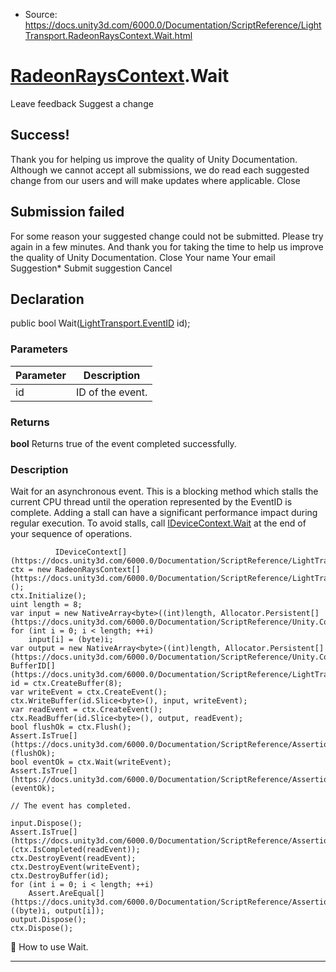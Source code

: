 * Source: https://docs.unity3d.com/6000.0/Documentation/ScriptReference/LightTransport.RadeonRaysContext.Wait.html

#  [RadeonRaysContext](https://docs.unity3d.com/6000.0/Documentation/ScriptReference/LightTransport.RadeonRaysContext.html).Wait
Leave feedback
Suggest a change
## Success!
Thank you for helping us improve the quality of Unity Documentation. Although we cannot accept all submissions, we do read each suggested change from our users and will make updates where applicable.
Close
## Submission failed
For some reason your suggested change could not be submitted. Please <a>try again</a> in a few minutes. And thank you for taking the time to help us improve the quality of Unity Documentation.
Close
Your name Your email Suggestion* Submit suggestion
Cancel
## Declaration
public bool Wait([LightTransport.EventID](https://docs.unity3d.com/6000.0/Documentation/ScriptReference/LightTransport.EventID.html) id); 
### Parameters
Parameter | Description  
---|---  
id | ID of the event.  
### Returns
**bool** Returns true of the event completed successfully. 
### Description
Wait for an asynchronous event.
This is a blocking method which stalls the current CPU thread until the operation represented by the EventID is complete. Adding a stall can have a significant performance impact during regular execution. To avoid stalls, call [IDeviceContext.Wait](https://docs.unity3d.com/6000.0/Documentation/ScriptReference/LightTransport.IDeviceContext.Wait.html) at the end of your sequence of operations.
```
          IDeviceContext[](https://docs.unity3d.com/6000.0/Documentation/ScriptReference/LightTransport.IDeviceContext.html) ctx = new RadeonRaysContext[](https://docs.unity3d.com/6000.0/Documentation/ScriptReference/LightTransport.RadeonRaysContext.html)();
ctx.Initialize();
uint length = 8;
var input = new NativeArray<byte>((int)length, Allocator.Persistent[](https://docs.unity3d.com/6000.0/Documentation/ScriptReference/Unity.Collections.Allocator.Persistent.html));
for (int i = 0; i < length; ++i)
    input[i] = (byte)i;
var output = new NativeArray<byte>((int)length, Allocator.Persistent[](https://docs.unity3d.com/6000.0/Documentation/ScriptReference/Unity.Collections.Allocator.Persistent.html));
BufferID[](https://docs.unity3d.com/6000.0/Documentation/ScriptReference/LightTransport.BufferID.html) id = ctx.CreateBuffer(8);
var writeEvent = ctx.CreateEvent();
ctx.WriteBuffer(id.Slice<byte>(), input, writeEvent);
var readEvent = ctx.CreateEvent();
ctx.ReadBuffer(id.Slice<byte>(), output, readEvent);
bool flushOk = ctx.Flush();
Assert.IsTrue[](https://docs.unity3d.com/6000.0/Documentation/ScriptReference/Assertions.Assert.IsTrue.html)(flushOk);
bool eventOk = ctx.Wait(writeEvent);
Assert.IsTrue[](https://docs.unity3d.com/6000.0/Documentation/ScriptReference/Assertions.Assert.IsTrue.html)(eventOk);  
  
// The event has completed.  
  
input.Dispose();
Assert.IsTrue[](https://docs.unity3d.com/6000.0/Documentation/ScriptReference/Assertions.Assert.IsTrue.html)(ctx.IsCompleted(readEvent));
ctx.DestroyEvent(readEvent);
ctx.DestroyEvent(writeEvent);
ctx.DestroyBuffer(id);
for (int i = 0; i < length; ++i)
    Assert.AreEqual[](https://docs.unity3d.com/6000.0/Documentation/ScriptReference/Assertions.Assert.AreEqual.html)((byte)i, output[i]);
output.Dispose();
ctx.Dispose();
```

How to use Wait.
* * *
